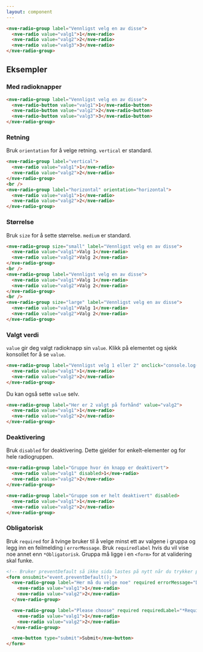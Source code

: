 ```yaml
---
layout: component
---
```


<CodeExamplePreview>

```html
<nve-radio-group label="Vennligst velg en av disse">
  <nve-radio value="valg1">1</nve-radio>
  <nve-radio value="valg2">2</nve-radio>
  <nve-radio value="valg3">3</nve-radio>
</nve-radio-group>
```

</CodeExamplePreview>

## Eksempler

### Med radioknapper

<CodeExamplePreview>

```html
<nve-radio-group label="Vennligst velg en av disse">
  <nve-radio-button value="valg1">1</nve-radio-button>
  <nve-radio-button value="valg2">2</nve-radio-button>
  <nve-radio-button value="valg3">3</nve-radio-button>
</nve-radio-group>
```

</CodeExamplePreview>

### Retning

Bruk `orientation` for å velge retning. `vertical` er standard.

<CodeExamplePreview>

```html
<nve-radio-group label="vertical">
  <nve-radio value="valg1">1</nve-radio>
  <nve-radio value="valg2">2</nve-radio>
</nve-radio-group>
<br />
<nve-radio-group label="horizontal" orientation="horizontal">
  <nve-radio value="valg1">1</nve-radio>
  <nve-radio value="valg2">2</nve-radio>
</nve-radio-group>
```

</CodeExamplePreview>

### Størrelse

Bruk `size` for å sette størrelse. `medium` er standard.
<CodeExamplePreview>

```html
<nve-radio-group size="small" label="Vennligst velg en av disse">
  <nve-radio value="valg1">Valg 1</nve-radio>
  <nve-radio value="valg2">Valg 2</nve-radio>
</nve-radio-group>
<br />
<nve-radio-group label="Vennligst velg en av disse">
  <nve-radio value="valg1">Valg 1</nve-radio>
  <nve-radio value="valg2">Valg 2</nve-radio>
</nve-radio-group>
<br />
<nve-radio-group size="large" label="Vennligst velg en av disse">
  <nve-radio value="valg1">Valg 1</nve-radio>
  <nve-radio value="valg2">Valg 2</nve-radio>
</nve-radio-group>
```

</CodeExamplePreview>

### Valgt verdi

`value` gir deg valgt radioknapp sin `value`. Klikk på elementet og sjekk konsollet for å se `value`.

<CodeExamplePreview>

```html
<nve-radio-group label="Vennligst velg 1 eller 2" onclick="console.log('value er ' + value)">
  <nve-radio value="valg1">1</nve-radio>
  <nve-radio value="valg2">2</nve-radio>
</nve-radio-group>
```

</CodeExamplePreview>

Du kan også sette `value` selv.

<CodeExamplePreview>

```html
<nve-radio-group label="Her er 2 valgt på forhånd" value="valg2">
  <nve-radio value="valg1">1</nve-radio>
  <nve-radio value="valg2">2</nve-radio>
</nve-radio-group>
```

</CodeExamplePreview>

### Deaktivering

Bruk `disabled` for deaktivering. Dette gjelder for enkelt-elementer og for hele radiogruppen.

<CodeExamplePreview>

```html
<nve-radio-group label="Gruppe hvor én knapp er deaktivert">
  <nve-radio value="valg1" disabled>1</nve-radio>
  <nve-radio value="valg2">2</nve-radio>
</nve-radio-group>

<nve-radio-group label="Gruppe som er helt deaktivert" disabled>
  <nve-radio value="valg1">1</nve-radio>
  <nve-radio value="valg2">2</nve-radio>
</nve-radio-group>
```

</CodeExamplePreview>

### Obligatorisk

Bruk `required` for å tvinge bruker til å velge minst ett av valgene i gruppa og legg inn en feilmelding i `errorMessage`.
Bruk `requiredlabel` hvis du vil vise noe annet enn `*Obligatorisk`. Gruppa må ligge i en `<form>` for at validering skal funke.

<CodeExamplePreview>

```html
<!-- Bruker preventDefault så ikke sida lastes på nytt når du trykker på knappen -->
<form onsubmit="event.preventDefault();">
  <nve-radio-group label="Her må du velge noe" required errorMessage="Du må bestemme deg">
    <nve-radio value="valg1">1</nve-radio>
    <nve-radio value="valg2">2</nve-radio>
  </nve-radio-group>

  <nve-radio-group label="Please choose" required requiredLabel="*Required" errorMessage="Please decide">
    <nve-radio value="valg1">1</nve-radio>
    <nve-radio value="valg2">2</nve-radio>
  </nve-radio-group>

  <nve-button type="submit">Submit</nve-button>
</form>
```

</CodeExamplePreview>
